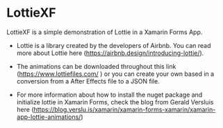 # LottieXF

LottieXF is a simple demonstration of Lottie in a Xamarin Forms App.

* Lottie is a library created by the developers of Airbnb. You can read more about Lottie here (https://airbnb.design/introducing-lottie/).

* The animations can be downloaded throughout this link (https://www.lottiefiles.com/ ) or you can create your own based in a conversion from a After Effects file to a JSON file.

* For more information about how to install the nuget package and initialize lottie in Xamarin Forms, check the blog from Gerald Versluis here (https://blog.verslu.is/xamarin/xamarin-forms-xamarin/xamarin-app-lottie-animations/)
